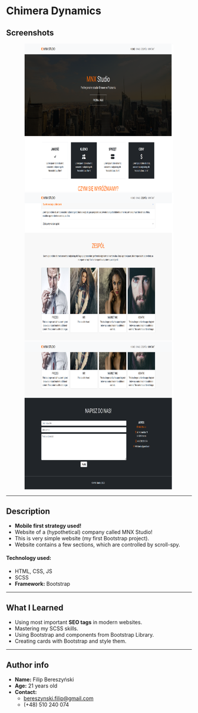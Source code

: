 # Chimera Dynamics

## Screenshots
<p align="center">
    <img src="./img/README_images/readme_img_01.png" width="80%" height="400px"></img>
    <br/>
    <img src="./img/README_images/readme_img_02.png" width="80%" height="400px"></img>
    <br/>
    <img src="./img/README_images/readme_img_03.png" width="80%" height="400px"></img>
</p>

<hr/>

## Description

- **Mobile first strategy used!**
- Website of a (hypothetical) company called MNX Studio!
- This is very simple website (my first Bootstrap project).
- Website contains a few sections, which are controlled by scroll-spy.

#### Technology used:
- HTML, CSS, JS
- SCSS
- **Framework:** Bootstrap

<hr/>

## What I Learned

- Using most important **SEO tags** in modern websites.
- Mastering my SCSS skills.
- Using Bootstrap and components from Bootstrap Library.
- Creating cards with Bootstrap and style them.

<hr/>

## Author info

- **Name:** Filip Bereszyński
- **Age:** 21 years old
- **Contact:**
    - bereszynski.filip@gmail.com
    - (+48) 510 240 074